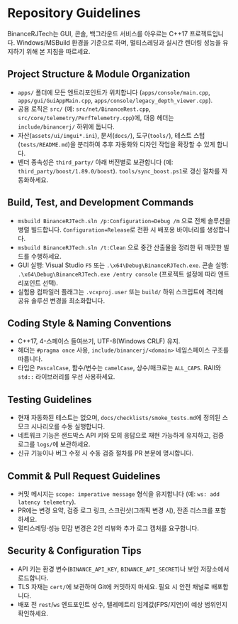 ﻿# Repository Guidelines

BinanceRJTech는 GUI, 콘솔, 백그라운드 서비스를 아우르는 C++17 프로젝트입니다. Windows/MSBuild 환경을 기준으로 하며, 멀티스레딩과 실시간 렌더링 성능을 유지하기 위해 본 지침을 따르세요.

## Project Structure & Module Organization
- `apps/` 폴더에 모든 엔트리포인트가 위치합니다 (`apps/console/main.cpp`, `apps/gui/GuiAppMain.cpp`, `apps/console/legacy_depth_viewer.cpp`).
- 공용 로직은 `src/` (예: `src/net/BinanceRest.cpp`, `src/core/telemetry/PerfTelemetry.cpp`)에, 대응 헤더는 `include/binancerj/` 하위에 둡니다.
- 자산(`assets/ui/imgui*.ini`), 문서(`docs/`), 도구(`tools/`), 테스트 스텁(`tests/README.md`)을 분리하여 추후 자동화와 디자인 작업을 확장할 수 있게 합니다.
- 벤더 종속성은 `third_party/` 아래 버전별로 보관합니다 (예: `third_party/boost/1.89.0/boost`). `tools/sync_boost.ps1`로 갱신 절차를 자동화하세요.

## Build, Test, and Development Commands
- `msbuild BinanceRJTech.sln /p:Configuration=Debug /m` 으로 전체 솔루션을 병렬 빌드합니다. `Configuration=Release`로 전환 시 배포용 바이너리를 생성합니다.
- `msbuild BinanceRJTech.sln /t:Clean` 으로 중간 산출물을 정리한 뒤 깨끗한 빌드를 수행하세요.
- GUI 실행: Visual Studio `F5` 또는 `.\x64\Debug\BinanceRJTech.exe`. 콘솔 실행: `.\x64\Debug\BinanceRJTech.exe /entry console` (프로젝트 설정에 따라 엔트리포인트 선택).
- 실험용 컴파일러 플래그는 `.vcxproj.user` 또는 `build/` 하위 스크립트에 격리해 공유 솔루션 변경을 최소화합니다.

## Coding Style & Naming Conventions
- C++17, 4-스페이스 들여쓰기, UTF-8(Windows CRLF) 유지.
- 헤더는 `#pragma once` 사용, `include/binancerj/<domain>` 네임스페이스 구조를 따릅니다.
- 타입은 `PascalCase`, 함수/변수는 `camelCase`, 상수/매크로는 `ALL_CAPS`. RAII와 `std::` 라이브러리를 우선 사용하세요.

## Testing Guidelines
- 현재 자동화된 테스트는 없으며, `docs/checklists/smoke_tests.md`에 정의된 스모크 시나리오를 수동 실행합니다.
- 네트워크 기능은 샌드박스 API 키와 모의 응답으로 재현 가능하게 유지하고, 검증 로그를 `logs/`에 보관하세요.
- 신규 기능이나 버그 수정 시 수동 검증 절차를 PR 본문에 명시합니다.

## Commit & Pull Request Guidelines
- 커밋 메시지는 `scope: imperative message` 형식을 유지합니다 (예: `ws: add latency telemetry`).
- PR에는 변경 요약, 검증 로그 링크, 스크린샷(그래픽 변경 시), 잔존 리스크를 포함하세요.
- 멀티스레딩·성능 민감 변경은 2인 리뷰와 추가 로그 캡처를 요구합니다.

## Security & Configuration Tips
- API 키는 환경 변수(`BINANCE_API_KEY`, `BINANCE_API_SECRET`)나 보안 저장소에서 로드합니다.
- TLS 자재는 `cert/`에 보관하며 Git에 커밋하지 마세요. 필요 시 안전 채널로 배포합니다.
- 배포 전 `rest`/`ws` 엔드포인트 상수, 텔레메트리 임계값(FPS/지연)이 예상 범위인지 확인하세요.
